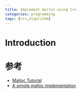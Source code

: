 ```yaml
---
title: Implement malloc using C++
categories: programming
tags: [c++,algorithm]
---
```


# Introduction

# 

# 参考

* [Malloc Tutorial](http://www.inf.udec.cl/~leo/Malloc_tutorial.pdf)  
* [A simple malloc implementation](http://danluu.com/malloc-tutorial/)
